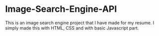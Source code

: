 # Image-Search-Engine-API
This is an image search engine project that I have made for my resume. I simply made this with HTML, CSS and with basic  Javascript part.
